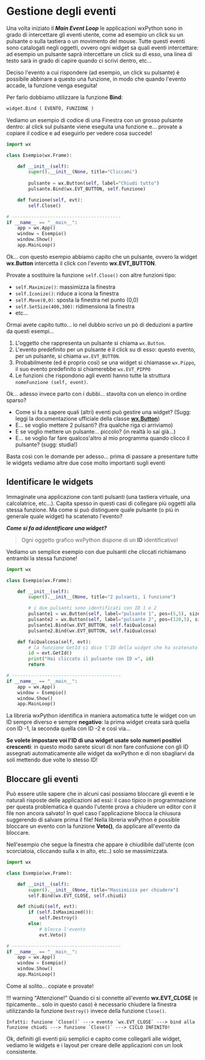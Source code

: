 # Gestione degli eventi

Una volta iniziato il ***Main Event Loop*** le applicazioni wxPython sono in
grado di intercettare gli eventi utente, come ad esempio un click su un
pulsante o sulla tastiera o un movimento del mouse. Tutte questi eventi
sono catalogati negli oggetti, ovvero ogni widget sa quali eventi
intercettare: ad esempio un pulsante saprà intercettare un click su di
esso, una linea di testo sarà in grado di capire quando ci scrivi
dentro, etc...

Deciso l'evento a cui rispondere (ad esempio, un click su pulsante) è possibile
abbinare a questo una funzione, in modo che quando l'evento accade, la funzione venga eseguita!

Per farlo dobbiamo utilizzare la funzione **Bind**:

``` python
widget.Bind ( EVENTO, FUNZIONE )
```

Vediamo un esempio di codice di una Finestra con un grosso pulsante
dentro: al click sul pulsante viene eseguita una funzione e... provate
a copiare il codice e ad eseguirlo per vedere cosa succede!

``` python
import wx

class Esempio(wx.Frame):

    def __init__(self):
        super().__init__(None, title="Cliccami")
               
        pulsante = wx.Button(self, label="Chiudi tutto")
        pulsante.Bind(wx.EVT_BUTTON, self.funzione)

    def funzione(self, evt):
        self.Close()

# ----------------------------------------
if __name__ == "__main__":
    app = wx.App()
    window = Esempio()
    window.Show()
    app.MainLoop()
```

Ok... con questo esempio abbiamo capito che un pulsante, ovvero la widget **wx.Button** intercetta il click 
con l'evento **wx.EVT_BUTTON**. 

Provate a sostituire la funzione `self.Close()` con altre funzioni tipo:

- `self.Maximize()`: massimizza la finestra
- `self.Iconize()`: riduce a icona la finestra
- `self.Move(0,0)`: sposta la finestra nel punto (0,0)
- `self.SetSize(400,300)`: ridimensiona la finestra
- etc...

Ormai avete capito tutto... io nel dubbio scrivo un pò di deduzioni a partire da questi esempi...

1. L'oggetto che rappresenta un pulsante si chiama `wx.Button`.
2. L'evento predefinito per un pulsante è il click su di esso: questo evento, per un pulsante, si chiama `wx.EVT_BUTTON`.
3. Probabilmente (ed è proprio così) se una widget si chiamasse `wx.Pippo`, il suo evento predefinito si chiamerebbe `wx.EVT_PIPPO`
4. Le funzioni che rispondono agli eventi hanno tutte la struttura `nomeFunzione (self, event)`.

Ok... adesso invece parto con i dubbi... stavolta con un elenco in ordine sparso?

- Come si fa a sapere quali (altri) eventi può gestire una widget? (Sugg: leggi la documentazione ufficiale della classe **<a href="https://docs.wxpython.org/wx.Button.html" target="_blank">wx.Button</a>**)
- E... se voglio mettere 2 pulsanti? (fra qualche riga ci arriviamo)
- E se voglio mettere un pulsante... piccolo? (in realtà lo sai già...)
- E... se voglio far fare qualcos'altro al mio programma quando clicco il pulsante? (sugg: studia!)

Basta così con le domande per adesso... prima di passare a presentare tutte le widgets vediamo altre due cose molto importanti sugli eventi


<!-- ############################################################################################################## -->
## Identificare le widgets


Immaginate una applicazione con tanti pulsanti (una tastiera virtuale, una calcolatrice, etc...). Capita spesso in questi casi di collegare
più oggetti alla stessa funzione. Ma come si può distinguere quale pulsante (o più in generale quale widget) ha scatenato l'evento?

***Come si fa ad identificare una widget?***


> Ogni oggetto grafico wxPython dispone di un **ID** identificativo!


Vediamo un semplice esempio con due pulsanti che cliccati richiamano entrambi la stessa funzione!


``` python
import wx

class Esempio(wx.Frame):

    def __init__(self):
        super().__init__(None, title="2 pulsanti, 1 funzione")

        # i due pulsanti sono identificati con ID 1 e 2
        pulsante1 = wx.Button(self, label="pulsante 1", pos=(5,5), size=(100,30), id=1)
        pulsante2 = wx.Button(self, label="pulsante 2", pos=(120,5), size=(100,30), id=2)
        pulsante1.Bind(wx.EVT_BUTTON, self.faiQualcosa)
        pulsante2.Bind(wx.EVT_BUTTON, self.faiQualcosa)

    def faiQualcosa(self, evt):
        # la funzione GetId ci dice l'ID della widget che ha scatenato l'evento
        id = evt.GetId()
        print("Hai cliccato il pulsante con ID =", id)
        return

# ----------------------------------------
if __name__ == "__main__":
    app = wx.App()
    window = Esempio()
    window.Show()
    app.MainLoop()
```

La libreria wxPython identifica in maniera automatica tutte le widget con un ID sempre diverso e sempre **negativo**: 
la prima widget creata sarà quella con ID -1, la seconda quella con ID -2 e così via...

**Se volete impostare voi l'ID di una widget usate solo numeri positivi crescenti**: in questo modo sarete sicuri di non fare
confusione con gli ID assegnati automaticamente alle widget da wxPython e di non sbagliarvi da soli mettendo due volte lo stesso ID!


<!-- ############################################################################################################## -->
## Bloccare gli eventi


Può essere utile sapere che in alcuni casi possiamo bloccare gli eventi
e le naturali risposte delle applicazioni ad essi: il caso tipico in
programmazione per questa problematica è quando l'utente prova a
chiudere un editor con il file non ancora salvato! In quel caso
l'applicazione blocca la chiusura suggerendo di salvare prima il file!
Nella libreria wxPython è possible bloccare un evento con la funzione
**Veto()**, da applicare all'evento da bloccare.

Nell'esempio che segue la finestra che appare è chiudibile dall'utente
(con scorciatoia, cliccando sulla x in alto, etc..) solo se
massimizzata.

``` python
import wx

class Esempio(wx.Frame):

    def __init__(self):
        super().__init__(None, title="Massimizza per chiudere")        
        self.Bind(wx.EVT_CLOSE, self.chiudi)

    def chiudi(self, evt):
        if (self.IsMaximized()):
            self.Destroy()
        else:
            # blocca l'evento
            evt.Veto()

# ----------------------------------------
if __name__ == "__main__":
    app = wx.App()
    window = Esempio()
    window.Show()
    app.MainLoop()
```

Come al solito... copiate e provate!

!!! warning "Attenzione!"
    Quando ci si connette all'evento **wx.EVT_CLOSE** (e tipicamente... solo in questo caso) è necessario chiudere la finestra utilizzando 
    la funzione `Destroy()` invece della funzione `Close()`. 
    
    Infatti: funzione `Close()` ---> evento `wx.EVT_CLOSE` ---> bind alla funzione chiudi ---> funzione `Close()` ---> CICLO INFINITO!


Ok, definiti gli eventi più semplici e capito come collegarli alle
widget, vediamo le widgets e i layout per creare delle applicazioni con
un look consistente.

<br>
<br>
<br>


